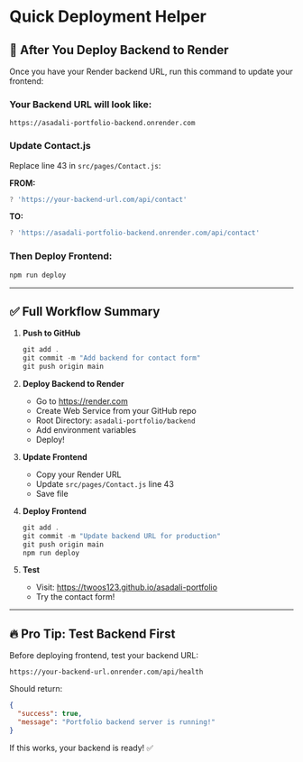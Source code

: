 # Quick Deployment Helper

## 🚀 After You Deploy Backend to Render

Once you have your Render backend URL, run this command to update your frontend:

### Your Backend URL will look like:
```
https://asadali-portfolio-backend.onrender.com
```

### Update Contact.js

Replace line 43 in `src/pages/Contact.js`:

**FROM:**
```javascript
? 'https://your-backend-url.com/api/contact'
```

**TO:**
```javascript
? 'https://asadali-portfolio-backend.onrender.com/api/contact'
```

### Then Deploy Frontend:

```powershell
npm run deploy
```

---

## ✅ Full Workflow Summary

1. **Push to GitHub**
   ```powershell
   git add .
   git commit -m "Add backend for contact form"
   git push origin main
   ```

2. **Deploy Backend to Render**
   - Go to https://render.com
   - Create Web Service from your GitHub repo
   - Root Directory: `asadali-portfolio/backend`
   - Add environment variables
   - Deploy!

3. **Update Frontend**
   - Copy your Render URL
   - Update `src/pages/Contact.js` line 43
   - Save file

4. **Deploy Frontend**
   ```powershell
   git add .
   git commit -m "Update backend URL for production"
   git push origin main
   npm run deploy
   ```

5. **Test**
   - Visit: https://twoos123.github.io/asadali-portfolio
   - Try the contact form!

---

## 🔥 Pro Tip: Test Backend First

Before deploying frontend, test your backend URL:

```
https://your-backend-url.onrender.com/api/health
```

Should return:
```json
{
  "success": true,
  "message": "Portfolio backend server is running!"
}
```

If this works, your backend is ready! ✅
